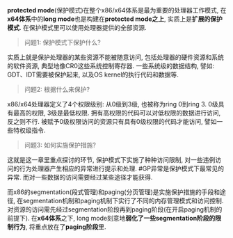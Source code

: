
**protected mode**(保护模式)在整个x86/x64体系是最为重要的处理器工作模式, 在**x64体系**中的**long mode**也是构建在**protected mode之上**, 实质上是**扩展的保护模式**. 在保护模式里可以使用处理器提供的全部资源. 

>问题1: 保护模式下保护什么?

实质上就是保护处理器的某些资源不能被随意访问, 包括处理器的硬件资源和系统的软件资源, 典型地像CR0这些系统控制寄存器. 一些系统级的数据结构, 譬如: GDT、IDT需要被保护起来, 以及OS kernel的执行代码和数据等. 

>问题2: 根据什么来保护?

x86/x64处理器定义了4个权限级别: 从0级到3级, 也被称为ring 0到ring 3. 0级具有最高的权限, 3级是最低权限. 拥有高权限的代码可以对低权限的数据进行访问, 反之则不行. 被赋予0级权限访问的资源只有具有0级权限的代码才能访问, 譬如一些特权级指令. 

>问题3: 如何实施保护措施?

这就是这一章里重点探讨的环节, 保护模式下实施了种种访问限制, 对一些违例访问的行为处理器产生相应的异常进行提示和处理. #GP异常是保护模式下最常见的异常. 而对一些数据的访问需要经过某些途径才能获得. 

而x86的segmentation(段式管理)和paging(分页管理)是实施保护措施的手段和途径, 在segmentation机制和paging机制下实行了不同的内存管理模式和访问控制. 对资源的访问需先经过segmentation阶段再到paging阶段(在开启paging机制的前提下). 在**x64体系**之下, long mode刻意地**弱化了一些segmentation阶段的限制行为**, 将重点放在了**paging阶段**里. 